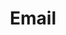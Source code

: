 ---
title: Email
description: A carefully curated list of thing you might need or interesting stuff for your email programming (also I hate browser bookmars).
---